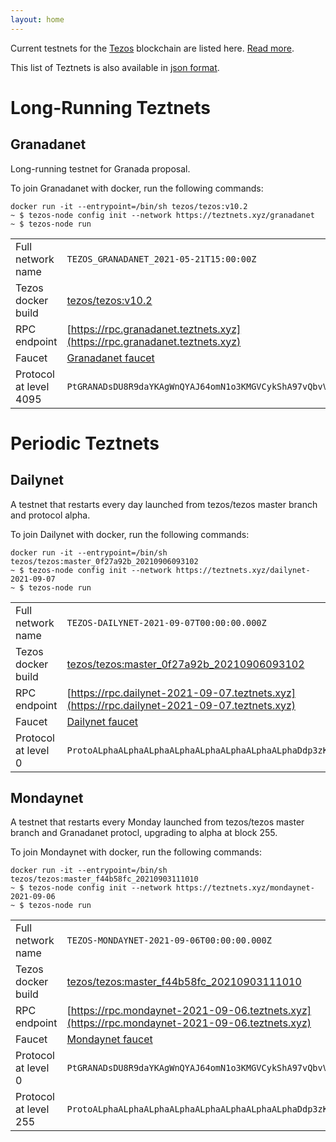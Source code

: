 ```yaml
---
layout: home
---
```


Current testnets for the [Tezos](https://tezos.com) blockchain are listed here. [Read more](about/).

This list of Teztnets is also available in [json format](https://teztnets.xyz/teztnets.json).

# Long-Running Teztnets


## Granadanet
Long-running testnet for Granada proposal.

To join Granadanet with docker, run the following commands:

```
docker run -it --entrypoint=/bin/sh tezos/tezos:v10.2
~ $ tezos-node config init --network https://teztnets.xyz/granadanet
~ $ tezos-node run
```

| | |
|-------|---------------------|
| Full network name | `TEZOS_GRANADANET_2021-05-21T15:00:00Z` |
| Tezos docker build | [tezos/tezos:v10.2](https://hub.docker.com/r/tezos/tezos/tags?page=1&ordering=last_updated&name=v10.2) |
| RPC endpoint | [https://rpc.granadanet.teztnets.xyz](https://rpc.granadanet.teztnets.xyz) |
| Faucet | [Granadanet faucet](https://faucet.tzalpha.net) |
| Protocol at level 4095 |  `PtGRANADsDU8R9daYKAgWnQYAJ64omN1o3KMGVCykShA97vQbvV` |



# Periodic Teztnets


## Dailynet
A testnet that restarts every day launched from tezos/tezos master branch and protocol alpha.

To join Dailynet with docker, run the following commands:

```
docker run -it --entrypoint=/bin/sh tezos/tezos:master_0f27a92b_20210906093102
~ $ tezos-node config init --network https://teztnets.xyz/dailynet-2021-09-07
~ $ tezos-node run
```

| | |
|-------|---------------------|
| Full network name | `TEZOS-DAILYNET-2021-09-07T00:00:00.000Z` |
| Tezos docker build | [tezos/tezos:master_0f27a92b_20210906093102](https://hub.docker.com/r/tezos/tezos/tags?page=1&ordering=last_updated&name=master_0f27a92b_20210906093102) |
| RPC endpoint | [https://rpc.dailynet-2021-09-07.teztnets.xyz](https://rpc.dailynet-2021-09-07.teztnets.xyz) |
| Faucet | [Dailynet faucet](https://faucet.dailynet-2021-09-07.teztnets.xyz) |
| Protocol at level 0 |  `ProtoALphaALphaALphaALphaALphaALphaALphaALphaDdp3zK` |


## Mondaynet
A testnet that restarts every Monday launched from tezos/tezos master branch and Granadanet protocl, upgrading to alpha at block 255.

To join Mondaynet with docker, run the following commands:

```
docker run -it --entrypoint=/bin/sh tezos/tezos:master_f44b58fc_20210903111010
~ $ tezos-node config init --network https://teztnets.xyz/mondaynet-2021-09-06
~ $ tezos-node run
```

| | |
|-------|---------------------|
| Full network name | `TEZOS-MONDAYNET-2021-09-06T00:00:00.000Z` |
| Tezos docker build | [tezos/tezos:master_f44b58fc_20210903111010](https://hub.docker.com/r/tezos/tezos/tags?page=1&ordering=last_updated&name=master_f44b58fc_20210903111010) |
| RPC endpoint | [https://rpc.mondaynet-2021-09-06.teztnets.xyz](https://rpc.mondaynet-2021-09-06.teztnets.xyz) |
| Faucet | [Mondaynet faucet](https://faucet.mondaynet-2021-09-06.teztnets.xyz) |
| Protocol at level 0 |  `PtGRANADsDU8R9daYKAgWnQYAJ64omN1o3KMGVCykShA97vQbvV` |
| Protocol at level 255 |  `ProtoALphaALphaALphaALphaALphaALphaALphaALphaDdp3zK` |




